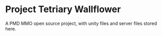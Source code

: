 # Project Tetriary Wallflower
 A PMD MMO open source project, with unity files and server files stored here.
